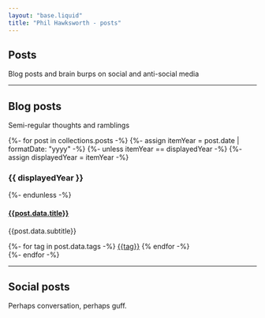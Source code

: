 ```yaml
---
layout: "base.liquid"
title: "Phil Hawksworth - posts"
---
```


<section>
  <hgroup>
    <h1>Posts</h1>
    <p>Blog posts and brain burps on social and anti-social media</p>
  </hgroup>
</section>

---


<section>
  <!-- <hgroup>
    <h2>Features</h2>
    <p>Articles self-indulgently styled according to my wim</p>
  </hgroup>
  
  <hr> -->

  <hgroup>
    <h2>Blog posts</h2>
    <p>Semi-regular thoughts and ramblings</p>
  </hgroup>

  <div class="listing">
  {%- for post in collections.posts -%}
    {%- assign itemYear = post.date | formatDate: "yyyy" -%}
    {%- unless itemYear == displayedYear -%}  
      {%- assign displayedYear = itemYear -%}
      <h3>{{ displayedYear }}</h3>
    {%- endunless -%}
      <div class="list-item">
        <h4><a href="{{post.url}}">{{post.data.title}}</a></h4>  
        <p>{{post.data.subtitle}}</p>
        {%- for tag in post.data.tags -%}
        <a href="/blog/{{tag}}" class="tag">{{tag}}</a>
        {% endfor -%}
        </div>
  {%- endfor -%}
  </div>

  <hr>

  <hgroup>
    <h2>Social posts</h2>
    <p>Perhaps conversation, perhaps guff.</p>
  </hgroup>




</section>

